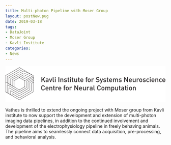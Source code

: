 ```yaml
---
title: Multi-photon Pipeline with Moser Group
layout: postNew.pug
date: 2019-03-18
tags:
- DataJoint
- Moser Group
- Kavli Institute
categories: 
- News
---
```

![](./static/posts/Multi-photon-Pipeline-with-Moser-Group/Kavli.png "Kavli Institute Logo")

Vathes is thrilled to extend the ongoing project with Moser group from Kavli institute to now support the development and extension of multi-photon imaging data pipelines, in addition to the continued involvement and development of the electrophysiology pipeline in freely behaving animals. The pipeline aims to seamlessly connect data acquisition, pre-processing, and behavioral analysis.

